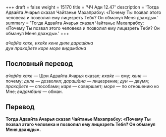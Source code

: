 +++
draft = false
weight = 15170
title = 'ЧЧ Ади 12.47'
description = 'Тогда Адвайта Ачарья сказал Чайтанье Махапрабху: «Почему Ты позвал этого человека и позволил ему лицезреть Тебя? Он обманул Меня дважды».'
summary = 'Тогда Адвайта Ачарья сказал Чайтанье Махапрабху: «Почему Ты позвал этого человека и позволил ему лицезреть Тебя? Он обманул Меня дважды».'
+++

_а̄ча̄рйа кахе, иха̄ке кене диле дараш́ана  
дуи прака̄рете каре море вид̣амбана_

## Пословный перевод

_а̄ча̄рйа_ _кахе_ — Шри Адвайта Ачарья сказал; _иха̄ке_ — ему; _кене_ — почему; _диле_ — дозволил; _дараш́ана_ — лицезрение; _дуи_ — двумя; _прака̄рете_ — способами; _каре_ — совершает; _море_ — по отношению ко Мне; _вид̣амбана_ — обман.

## Перевод

**Тогда Адвайта Ачарья сказал Чайтанье Махапрабху: «Почему Ты позвал этого человека и позволил ему лицезреть Тебя? Он обманул Меня дважды».**
